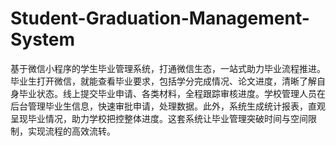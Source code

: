 # Student-Graduation-Management-System
基于微信小程序的学生毕业管理系统，打通微信生态，一站式助力毕业流程推进。毕业生打开微信，就能查看毕业要求，包括学分完成情况、论文进度，清晰了解自身毕业状态。线上提交毕业申请、各类材料，全程跟踪审核进度。学校管理人员在后台管理毕业生信息，快速审批申请，处理数据。此外，系统生成统计报表，直观呈现毕业情况，助力学校把控整体进度。这套系统让毕业管理突破时间与空间限制，实现流程的高效流转。 

